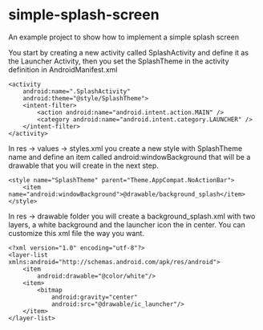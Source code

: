 # simple-splash-screen
An example project to show how to implement a simple splash screen

You start by creating a new activity called SplashActivity and define it as the Launcher Activity, then you set the SplashTheme in the activity definition in AndroidManifest.xml

```
<activity
    android:name=".SplashActivity"
    android:theme="@style/SplashTheme">
    <intent-filter>
        <action android:name="android.intent.action.MAIN" />
        <category android:name="android.intent.category.LAUNCHER" />
    </intent-filter>
</activity>
```

In res -> values -> styles.xml you create a new style with SplashTheme name and define an item called android:windowBackground that will be a drawable that you will create in the next step.

```
<style name="SplashTheme" parent="Theme.AppCompat.NoActionBar">
    <item name="android:windowBackground">@drawable/background_splash</item>
</style>
```

In res -> drawable folder you will create a background_splash.xml with two layers, a white background and the launcher icon the in center. You can customize this xml file the way you want.

```
<?xml version="1.0" encoding="utf-8"?>
<layer-list xmlns:android="http://schemas.android.com/apk/res/android">
    <item
        android:drawable="@color/white"/>
    <item>
        <bitmap
            android:gravity="center"
            android:src="@drawable/ic_launcher"/>
    </item>
</layer-list>
```
